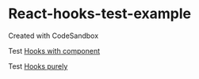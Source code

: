 # React-hooks-test-example
Created with CodeSandbox

Test [Hooks with component](https://codesandbox.io/s/silent-cloud-7m3sk?file=/src/__tests__/TodoList-test.js)

Test [Hooks purely](https://codesandbox.io/s/silent-cloud-7m3sk?file=/src/__tests__/useToggleSelectionSet-test.js)
